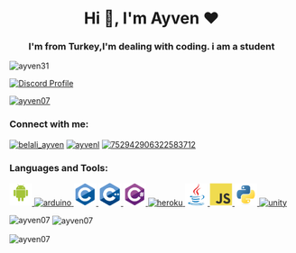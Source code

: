 <h1 align="center">Hi 👋, I'm Ayven ❤️</h1>
<h3 align="center">I'm from Turkey,I'm dealing with coding. i am a student</h3>

<p align="left"> <img src="https://komarev.com/ghpvc/?username=ayven31&label=Profile%20views&color=0e75b6&style=flat" alt="ayven31" /> </p>

[![Discord Profile](https://lanyard-profile-readme.vercel.app/api/752942906322583712?theme=dark&bg=06154a&animated=true&hideDiscrim=false&borderRadius=20px)](https://discord.com/users/752942906322583712)

<p align="left"> <a href="https://github.com/ryo-ma/github-profile-trophy"><img src="https://github-profile-trophy.vercel.app/?username=ayven07" alt="ayven07" /></a> </p>

<h3 align="left">Connect with me:</h3>
<p align="left">
<a href="https://twitter.com/belali_ayven" target="blank"><img align="center" src="https://raw.githubusercontent.com/rahuldkjain/github-profile-readme-generator/master/src/images/icons/Social/twitter.svg" alt="belali_ayven" height="30" width="40" /></a>
<a href="https://www.instagram.com/ayvenll/"<img align="center" src="https://raw.githubusercontent.com/rahuldkjain/github-profile-readme-generator/master/src/images/icons/Social/instagram.svg" alt="ayvenll" height="30" width="40" /></a>
<a href="https://www.youtube.com/c/ayvenl" target="blank"><img align="center" src="https://raw.githubusercontent.com/rahuldkjain/github-profile-readme-generator/master/src/images/icons/Social/youtube.svg" alt="ayvenl" height="30" width="40" /></a>
<a href="https://discord.gg/752942906322583712" target="blank"><img align="center" src="https://raw.githubusercontent.com/rahuldkjain/github-profile-readme-generator/master/src/images/icons/Social/discord.svg" alt="752942906322583712" height="30" width="40" /></a>
</p>

<h3 align="left">Languages and Tools:</h3>
<p align="left"> <a href="https://developer.android.com" target="_blank" rel="noreferrer"> <img src="https://raw.githubusercontent.com/devicons/devicon/master/icons/android/android-original-wordmark.svg" alt="android" width="40" height="40"/> </a> <a href="https://www.arduino.cc/" target="_blank" rel="noreferrer"> <img src="https://cdn.worldvectorlogo.com/logos/arduino-1.svg" alt="arduino" width="40" height="40"/> </a> <a href="https://www.cprogramming.com/" target="_blank" rel="noreferrer"> <img src="https://raw.githubusercontent.com/devicons/devicon/master/icons/c/c-original.svg" alt="c" width="40" height="40"/> </a> <a href="https://www.w3schools.com/cpp/" target="_blank" rel="noreferrer"> <img src="https://raw.githubusercontent.com/devicons/devicon/master/icons/cplusplus/cplusplus-original.svg" alt="cplusplus" width="40" height="40"/> </a> <a href="https://www.w3schools.com/cs/" target="_blank" rel="noreferrer"> <img src="https://raw.githubusercontent.com/devicons/devicon/master/icons/csharp/csharp-original.svg" alt="csharp" width="40" height="40"/> </a> <a href="https://heroku.com" target="_blank" rel="noreferrer"> <img src="https://www.vectorlogo.zone/logos/heroku/heroku-icon.svg" alt="heroku" width="40" height="40"/> </a> <a href="https://www.java.com" target="_blank" rel="noreferrer"> <img src="https://raw.githubusercontent.com/devicons/devicon/master/icons/java/java-original.svg" alt="java" width="40" height="40"/> </a> <a href="https://developer.mozilla.org/en-US/docs/Web/JavaScript" target="_blank" rel="noreferrer"> <img src="https://raw.githubusercontent.com/devicons/devicon/master/icons/javascript/javascript-original.svg" alt="javascript" width="40" height="40"/> </a> <a href="https://www.python.org" target="_blank" rel="noreferrer"> <img src="https://raw.githubusercontent.com/devicons/devicon/master/icons/python/python-original.svg" alt="python" width="40" height="40"/> </a> <a href="https://unity.com/" target="_blank" rel="noreferrer"> <img src="https://www.vectorlogo.zone/logos/unity3d/unity3d-icon.svg" alt="unity" width="40" height="40"/> </a> </p>

<p><img align="left" src="https://github-readme-stats.vercel.app/api/top-langs?username=ayven07&show_icons=true&locale=en&layout=compact" alt="ayven07" /></p>

<p>&nbsp;<img align="center" src="https://github-readme-stats.vercel.app/api?username=ayven07&show_icons=true&locale=en" alt="ayven07" /></p>

<p><img align="center" src="https://github-readme-streak-stats.herokuapp.com/?user=ayven07&" alt="ayven07" /></p>
